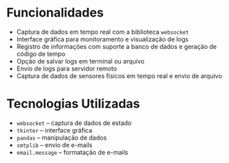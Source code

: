 # Funcionalidades

- Captura de dados em tempo real com a biblioteca `websocket`
- Interface gráfica para monitoramento e visualização de logs
- Registro de informações com suporte a banco de dados e geração de código de tempo
- Opção de salvar logs em terminal ou arquivo
- Envio de logs para servidor remoto
- Captura de dados de sensores físicos em tempo real e envio de arquivo

# Tecnologias Utilizadas

- `websocket` – captura de dados de estado
- `tkinter` – interface gráfica
- `pandas` – manipulação de dados
- `smtplib` – envio de e-mails
- `email.message` – formatação de e-mails
